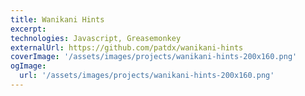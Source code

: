 ```yaml
---
title: Wanikani Hints
excerpt:
technologies: Javascript, Greasemonkey
externalUrl: https://github.com/patdx/wanikani-hints
coverImage: '/assets/images/projects/wanikani-hints-200x160.png'
ogImage:
  url: '/assets/images/projects/wanikani-hints-200x160.png'
---
```

